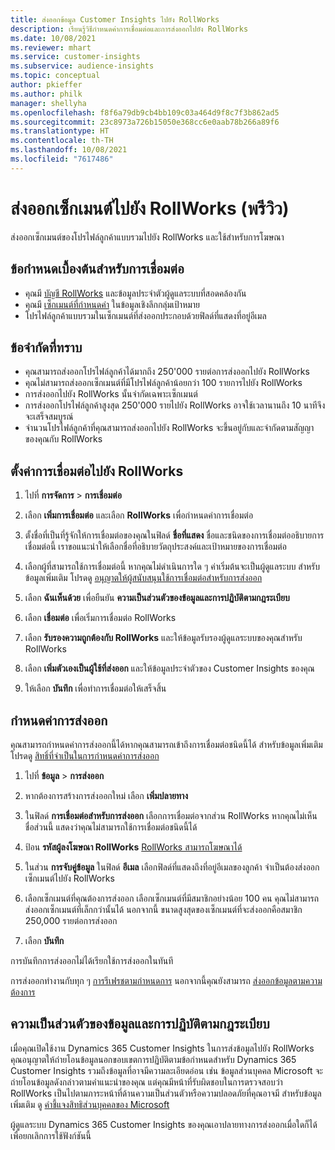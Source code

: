 ```yaml
---
title: ส่งออกข้อมูล Customer Insights ไปยัง RollWorks
description: เรียนรู้วิธีกำหนดค่าการเชื่อมต่อและการส่งออกไปยัง RollWorks
ms.date: 10/08/2021
ms.reviewer: mhart
ms.service: customer-insights
ms.subservice: audience-insights
ms.topic: conceptual
author: pkieffer
ms.author: philk
manager: shellyha
ms.openlocfilehash: f8f6a79db9cb4bb109c03a464d9f8c7f3b862ad5
ms.sourcegitcommit: 23c8973a726b15050e368cc6e0aab78b266a89f6
ms.translationtype: HT
ms.contentlocale: th-TH
ms.lasthandoff: 10/08/2021
ms.locfileid: "7617486"
---
```

# <a name="export-segments-to-rollworks-preview"></a>ส่งออกเซ็กเมนต์ไปยัง RollWorks (พรีวิว)

ส่งออกเซ็กเมนต์ของโปรไฟล์ลูกค้าแบบรวมไปยัง RollWorks และใช้สำหรับการโฆษณา 

## <a name="prerequisites-for-a-connection"></a>ข้อกำหนดเบื้องต้นสำหรับการเชื่อมต่อ

-   คุณมี [บัญชี RollWorks](https://www.rollworks.com/) และข้อมูลประจำตัวผู้ดูแลระบบที่สอดคล้องกัน
-   คุณมี [เซ็กเมนต์ที่กำหนดค่า](segments.md) ในข้อมูลเชิงลึกกลุ่มเป้าหมาย
-   โปรไฟล์ลูกค้าแบบรวมในเซ็กเมนต์ที่ส่งออกประกอบด้วยฟิลด์ที่แสดงที่อยู่อีเมล

## <a name="known-limitations"></a>ข้อจำกัดที่ทราบ

- คุณสามารถส่งออกโปรไฟล์ลูกค้าได้มากถึง 250'000 รายต่อการส่งออกไปยัง RollWorks
- คุณไม่สามารถส่งออกเซ็กเมนต์ที่มีโปรไฟล์ลูกค้าน้อยกว่า 100 รายการไปยัง RollWorks 
- การส่งออกไปยัง RollWorks นั้นจำกัดเฉพาะเซ็กเมนต์
- การส่งออกโปรไฟล์ลูกค้าสูงสุด 250'000 รายไปยัง RollWorks อาจใช้เวลานานถึง 10 นาทีจึงจะเสร็จสมบูรณ์ 
- จำนวนโปรไฟล์ลูกค้าที่คุณสามารถส่งออกไปยัง RollWorks จะขึ้นอยู่กับและจำกัดตามสัญญาของคุณกับ RollWorks

## <a name="set-up-connection-to-rollworks"></a>ตั้งค่าการเชื่อมต่อไปยัง RollWorks

1. ไปที่ **การจัดการ** > **การเชื่อมต่อ**

1. เลือก **เพิ่มการเชื่อมต่อ** และเลือก **RollWorks** เพื่อกำหนดค่าการเชื่อมต่อ

1. ตั้งชื่อที่เป็นที่รู้จักให้การเชื่อมต่อของคุณในฟิลด์ **ชื่อที่แสดง** ชื่อและชนิดของการเชื่อมต่ออธิบายการเชื่อมต่อนี้ เราขอแนะนำให้เลือกชื่อที่อธิบายวัตถุประสงค์และเป้าหมายของการเชื่อมต่อ

1. เลือกผู้ที่สามารถใช้การเชื่อมต่อนี้ หากคุณไม่ดำเนินการใด ๆ ค่าเริ่มต้นจะเป็นผู้ดูแลระบบ สำหรับข้อมูลเพิ่มเติม โปรดดู [อนุญาตให้ผู้สนับสนุนใช้การเชื่อมต่อสำหรับการส่งออก](connections.md#allow-contributors-to-use-a-connection-for-exports)

1. เลือก **ฉันเห็นด้วย** เพื่อยืนยัน **ความเป็นส่วนตัวของข้อมูลและการปฏิบัติตามกฎระเบียบ**

1. เลือก **เชื่อมต่อ** เพื่อเริ่มการเชื่อมต่อ RollWorks

1. เลือก **รับรองความถูกต้องกับ RollWorks** และให้ข้อมูลรับรองผู้ดูแลระบบของคุณสำหรับ RollWorks

1. เลือก **เพิ่มตัวเองเป็นผู้ใช้ที่ส่งออก** และให้ข้อมูลประจำตัวของ Customer Insights ของคุณ

1. ให้เลือก **บันทึก** เพื่อทำการเชื่อมต่อให้เสร็จสิ้น

## <a name="configure-an-export"></a>กำหนดค่าการส่งออก

คุณสามารถกำหนดค่าการส่งออกนี้ได้หากคุณสามารถเข้าถึงการเชื่อมต่อชนิดนี้ได้ สำหรับข้อมูลเพิ่มเติม โปรดดู [สิทธิ์ที่จำเป็นในการกำหนดค่าการส่งออก](export-destinations.md#set-up-a-new-export)

1. ไปที่ **ข้อมูล** > **การส่งออก**

1. หากต้องการสร้างการส่งออกใหม่ เลือก **เพิ่มปลายทาง**

1. ในฟิลด์ **การเชื่อมต่อสำหรับการส่งออก** เลือกการเชื่อมต่อจากส่วน RollWorks หากคุณไม่เห็นชื่อส่วนนี้ แสดงว่าคุณไม่สามารถใช้การเชื่อมต่อชนิดนี้ได้

1. ป้อน **รหัสผู้ลงโฆษณา RollWorks** [RollWorks สามารถโฆษณาได้](https://help.adroll.com/hc/articles/212011838-Advertiser-Profiles)

1. ในส่วน **การจับคู่ข้อมูล** ในฟิลด์ **อีเมล** เลือกฟิลด์ที่แสดงถึงที่อยู่อีเมลของลูกค้า จำเป็นต้องส่งออกเซ็กเมนต์ไปยัง RollWorks

1. เลือกเซ็กเมนต์ที่คุณต้องการส่งออก เลือกเซ็กเมนต์ที่มีสมาชิกอย่างน้อย 100 คน คุณไม่สามารถส่งออกเซ็กเมนต์ที่เล็กกว่านั้นได้ นอกจากนี้ ขนาดสูงสุดของเซ็กเมนต์ที่จะส่งออกคือสมาชิก 250,000 รายต่อการส่งออก 

1. เลือก **บันทึก**

การบันทึกการส่งออกไม่ได้เรียกใช้การส่งออกในทันที

การส่งออกทำงานกับทุก ๆ [การรีเฟรชตามกำหนดการ](system.md#schedule-tab) นอกจากนี้คุณยังสามารถ [ส่งออกข้อมูลตามความต้องการ](export-destinations.md#run-exports-on-demand) 


## <a name="data-privacy-and-compliance"></a>ความเป็นส่วนตัวของข้อมูลและการปฏิบัติตามกฎระเบียบ

เมื่อคุณเปิดใช้งาน Dynamics 365 Customer Insights ในการส่งข้อมูลไปยัง RollWorks คุณอนุญาตให้ถ่ายโอนข้อมูลนอกขอบเขตการปฏิบัติตามข้อกำหนดสำหรับ Dynamics 365 Customer Insights รวมถึงข้อมูลที่อาจมีความละเอียดอ่อน เช่น ข้อมูลส่วนบุคคล Microsoft จะถ่ายโอนข้อมูลดังกล่าวตามคำแนะนำของคุณ แต่คุณมีหน้าที่รับผิดชอบในการตรวจสอบว่า RollWorks เป็นไปตามภาระหน้าที่ด้านความเป็นส่วนตัวหรือความปลอดภัยที่คุณอาจมี สำหรับข้อมูลเพิ่มเติม ดู [คำชี้แจงสิทธิส่วนบุคคลของ Microsoft](https://go.microsoft.com/fwlink/?linkid=396732)

ผู้ดูแลระบบ Dynamics 365 Customer Insights ของคุณเอาปลายทางการส่งออกเมื่อใดก็ได้เพื่อยกเลิกการใช้ฟังก์ชันนี้
